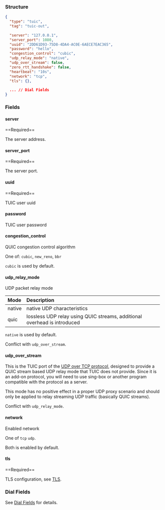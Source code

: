 ### Structure

```json
{
  "type": "tuic",
  "tag": "tuic-out",
  
  "server": "127.0.0.1",
  "server_port": 1080,
  "uuid": "2DD61D93-75D8-4DA4-AC0E-6AECE7EAC365",
  "password": "hello",
  "congestion_control": "cubic",
  "udp_relay_mode": "native",
  "udp_over_stream": false,
  "zero_rtt_handshake": false,
  "heartbeat": "10s",
  "network": "tcp",
  "tls": {},
  
  ... // Dial Fields
}
```

### Fields

#### server

==Required==

The server address.

#### server_port

==Required==

The server port.

#### uuid

==Required==

TUIC user uuid

#### password

TUIC user password

#### congestion_control

QUIC congestion control algorithm

One of: `cubic`, `new_reno`, `bbr`

`cubic` is used by default.

#### udp_relay_mode

UDP packet relay mode

| Mode   | Description                                                              |
|:-------|:-------------------------------------------------------------------------|
| native | native UDP characteristics                                               |
| quic   | lossless UDP relay using QUIC streams, additional overhead is introduced |

`native` is used by default.

Conflict with `udp_over_stream`.

#### udp_over_stream

This is the TUIC port of the [UDP over TCP protocol](/configuration/shared/udp-over-tcp/), designed to provide a QUIC
stream based UDP relay mode that TUIC does not provide. Since it is an add-on protocol, you will need to use sing-box or
another program compatible with the protocol as a server.

This mode has no positive effect in a proper UDP proxy scenario and should only be applied to relay streaming UDP
traffic (basically QUIC streams).

Conflict with `udp_relay_mode`.

#### network

Enabled network

One of `tcp` `udp`.

Both is enabled by default.

#### tls

==Required==

TLS configuration, see [TLS](/configuration/shared/tls/#outbound).

### Dial Fields

See [Dial Fields](/configuration/shared/dial/) for details.
